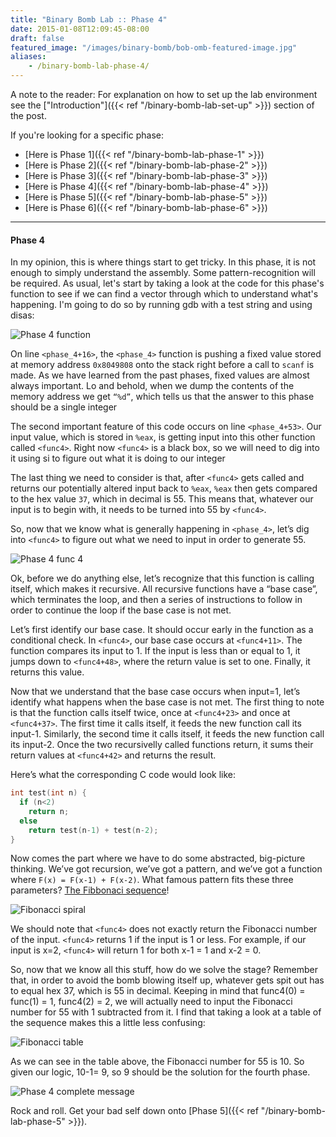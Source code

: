 ```yaml
---
title: "Binary Bomb Lab :: Phase 4"
date: 2015-01-08T12:09:45-08:00
draft: false
featured_image: "/images/binary-bomb/bob-omb-featured-image.jpg"
aliases:
    - /binary-bomb-lab-phase-4/
---
```


A note to the reader: For explanation on how to set up the lab environment see the ["Introduction"]({{< ref "/binary-bomb-lab-set-up" >}}) section of the post.

If you're looking for a specific phase:

* [Here is Phase 1]({{< ref "/binary-bomb-lab-phase-1" >}})
* [Here is Phase 2]({{< ref "/binary-bomb-lab-phase-2" >}})
* [Here is Phase 3]({{< ref "/binary-bomb-lab-phase-3" >}})
* [Here is Phase 4]({{< ref "/binary-bomb-lab-phase-4" >}})
* [Here is Phase 5]({{< ref "/binary-bomb-lab-phase-5" >}})
* [Here is Phase 6]({{< ref "/binary-bomb-lab-phase-6" >}})

---

#### Phase 4

In my opinion, this is where things start to get tricky. In this phase, it is not enough to simply understand the assembly. Some pattern-recognition will be required. As usual, let's start by taking a look at the code for this phase's function to see if we can find a vector through which to understand what's happening. I'm going to do so by running gdb with a test string and using disas:

![Phase 4 function](/images/binary-bomb/phase-4-function.png)

On line `<phase_4+16>`, the `<phase_4>` function is pushing a fixed value stored at memory address `0x8049808` onto the stack right before a call to `scanf` is made. As we have learned from the past phases, fixed values are almost always important. Lo and behold, when we dump the contents of the memory address we get `“%d”`, which tells us that the answer to this phase should be a single integer

The second important feature of this code occurs on line `<phase_4+53>`. Our input value, which is stored in `%eax`, is getting input into this other function called `<func4>`. Right now `<func4>` is a black box, so we will need to dig into it using si to figure out what it is doing to our integer

The last thing we need to consider is that, after `<func4>` gets called and returns our potentially altered input back to `%eax`, `%eax` then gets compared to the hex value `37`, which in decimal is 55. This means that, whatever our input is to begin with, it needs to be turned into 55 by `<func4>`.

So, now that we know what is generally happening in `<phase_4>`, let’s dig into `<func4>` to figure out what we need to input in order to generate 55.

![Phase 4 func 4](/images/binary-bomb/phase-4-func4.png)

Ok, before we do anything else, let’s recognize that this function is calling itself, which makes it recursive. All recursive functions have a “base case”, which terminates the loop, and then a series of instructions to follow in order to continue the loop if the base case is not met.

Let’s first identify our base case. It should occur early in the function as a conditional check. In `<func4>`, our base case occurs at `<func4+11>`. The function compares its input to 1. If the input is less than or equal to 1, it jumps down to `<func4+48>`, where the return value is set to one. Finally, it returns this value.

Now that we understand that the base case occurs when input=1, let’s identify what happens when the base case is not met. The first thing to note is that the function calls itself twice, once at `<func4+23>` and once at `<func4+37>`. The first time it calls itself, it feeds the new function call its input-1. Similarly, the second time it calls itself, it feeds the new function call its input-2. Once the two recursivelly called functions return, it sums their return values at `<func4+42>` and returns the result.

Here’s what the corresponding C code would look like:

```c
int test(int n) {
  if (n<2)
    return n;
  else
    return test(n-1) + test(n-2);
}
```

Now comes the part where we have to do some abstracted, big-picture thinking. We’ve got recursion, we’ve got a pattern, and we’ve got a function where `F(x) = F(x-1) + F(x-2)`. What famous pattern fits these three parameters? [The Fibbonaci sequence](http://en.wikipedia.org/wiki/Fibonacci_number)!

![Fibonacci spiral](/images/binary-bomb/fibonnaci-spiral.png)

We should note that `<func4>` does not exactly return the Fibonacci number of the input. `<func4>` returns 1 if the input is 1 or less. For example, if our input is x=2, `<func4>` will return 1 for both x-1 = 1 and x-2 = 0.

So, now that we know all this stuff, how do we solve the stage? Remember that, in order to avoid the bomb blowing itself up, whatever gets spit out has to equal hex 37, which is 55 in decimal. Keeping in mind that func4(0) = func(1) = 1, func4(2) = 2, we will actually need to input the Fibonacci number for 55 with 1 subtracted from it. I find that taking a look at a table of the sequence makes this a little less confusing:

![Fibonacci table](/images/binary-bomb/fibbonaci-table.png)

As we can see in the table above, the Fibonacci number for 55 is 10. So given our logic, 10-1= 9, so 9 should be the solution for the fourth phase.

![Phase 4 complete message](/images/binary-bomb/phase-4-complete.png)

Rock and roll. Get your bad self down onto [Phase 5]({{< ref "/binary-bomb-lab-phase-5" >}}).
